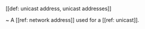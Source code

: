 [[def: unicast address, unicast addresses]]

~ A [[ref: network address]] used for a [[ref: unicast]].
